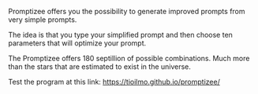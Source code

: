 Promptizee offers you the possibility to generate improved prompts from very simple prompts. 

The idea is that you type your simplified prompt and then choose ten parameters that will optimize your prompt.

The Promptizee offers 180 septillion of possible combinations. Much more than the stars that are estimated to exist in the universe.

Test the program at this link: https://tioilmo.github.io/promptizee/
